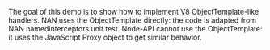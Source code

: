 The goal of this demo is to show how to implement V8 ObjectTemplate-like handlers.
NAN uses the ObjectTemplate directly: the code is adapted from NAN namedinterceptors unit test.
Node-API cannot use the ObjectTemplate: it uses the JavaScript Proxy object to get similar behavior.
